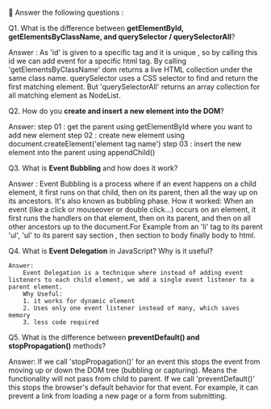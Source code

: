📁 Answer the following questions :

Q1. What is the difference between **getElementById, getElementsByClassName, and querySelector / querySelectorAll**?

Answer :
      As 'id' is given to a specific tag and it is unique , so by calling this id we can add event for a specific html tag.
      By calling 'getElementsByClassName' dom returns a live HTML collection under the same class name.
      querySelector uses a CSS selector to find and return the first matching element.
      But  'querySelectorAll' returns an array collection for all matching element as NodeList.


Q2. How do you **create and insert a new element into the DOM**?

Answer: 
    step 01 : get the parent using getElementById where you want to add new element
    step 02 : create new element using  document.createElement('element tag name')
    step 03 : insert the new element into the parent using appendChild()
    

Q3. What is **Event Bubbling** and how does it work?

Answer :
    Event Bubbling is a process where if an event happens on a child element, it first runs on that child, then on its parent, then all the way up on its ancestors. It's also known as bubbling phase.
    How it worked:
    When an event (like a click or mouseover or double click...) occurs on an element, it first runs the handlers on that element, then on its parent, and then on all other ancestors up to the document.For Example from an 'li' tag to its parent 'ul', 'ul' to its parent say section , then section to body finally body to html. 

Q4. What is **Event Delegation** in JavaScript? Why is it useful?

    Answer:
        Event Delegation is a technique where instead of adding event listeners to each child element, we add a single event listener to a parent element.
        Why Useful:
        1. it works for dynamic element
        2. Uses only one event listener instead of many, which saves memory
        3. less code required

Q5. What is the difference between **preventDefault() and stopPropagation()** methods?

Answer: 
    If we call 'stopPropagation()' for an event this stops the event from moving up or down the DOM tree (bubbling or capturing). Means the functionality will not pass from child to parent.
    If we call 'preventDefault()' this stops the browser's default behavior for that event. For example, it can prevent a link from loading a new page or a form from submitting.

